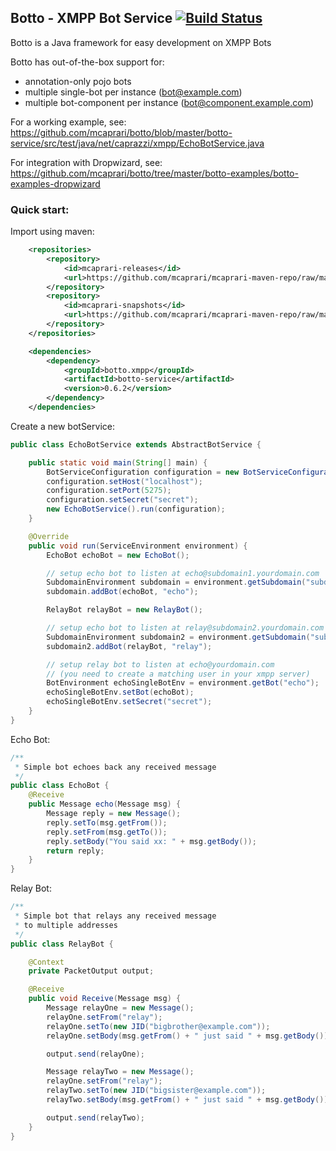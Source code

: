 ## Botto - XMPP Bot Service   [![Build Status](https://travis-ci.org/mcaprari/botto.png?branches=snapshot)](https://travis-ci.org/mcaprari/botto)

Botto is a Java framework for easy development on XMPP Bots


Botto has out-of-the-box support for:
* annotation-only pojo bots
* multiple single-bot per instance (bot@example.com)
* multiple bot-component per instance (bot@component.example.com)

For a working example, see: https://github.com/mcaprari/botto/blob/master/botto-service/src/test/java/net/caprazzi/xmpp/EchoBotService.java

For integration with Dropwizard, see: https://github.com/mcaprari/botto/tree/master/botto-examples/botto-examples-dropwizard

### Quick start:

Import using maven:

```xml
    <repositories>
        <repository>
            <id>mcaprari-releases</id>
            <url>https://github.com/mcaprari/mcaprari-maven-repo/raw/master/releases</url>
        </repository>
        <repository>
            <id>mcaprari-snapshots</id>
            <url>https://github.com/mcaprari/mcaprari-maven-repo/raw/master/snapshots</url>
        </repository>
    </repositories>

    <dependencies>
        <dependency>
            <groupId>botto.xmpp</groupId>
            <artifactId>botto-service</artifactId>
            <version>0.6.2</version>
        </dependency>
    </dependencies>
```

Create a new botService:

```java
public class EchoBotService extends AbstractBotService {

    public static void main(String[] main) {
        BotServiceConfiguration configuration = new BotServiceConfiguration();
        configuration.setHost("localhost");
        configuration.setPort(5275);
        configuration.setSecret("secret");
        new EchoBotService().run(configuration);
    }

    @Override
    public void run(ServiceEnvironment environment) {
        EchoBot echoBot = new EchoBot();

        // setup echo bot to listen at echo@subdomain1.yourdomain.com
        SubdomainEnvironment subdomain = environment.getSubdomain("subdomain1");
        subdomain.addBot(echoBot, "echo");

        RelayBot relayBot = new RelayBot();

        // setup echo bot to listen at relay@subdomain2.yourdomain.com
        SubdomainEnvironment subdomain2 = environment.getSubdomain("subdomain2");
        subdomain2.addBot(relayBot, "relay");

        // setup relay bot to listen at echo@yourdomain.com
        // (you need to create a matching user in your xmpp server)
        BotEnvironment echoSingleBotEnv = environment.getBot("echo");
        echoSingleBotEnv.setBot(echoBot);
        echoSingleBotEnv.setSecret("secret");
    }
}
```

Echo Bot:

```java
/**
 * Simple bot echoes back any received message
 */
public class EchoBot {
    @Receive
    public Message echo(Message msg) {
        Message reply = new Message();
        reply.setTo(msg.getFrom());
        reply.setFrom(msg.getTo());
        reply.setBody("You said xx: " + msg.getBody());
        return reply;
    }
}
```

Relay Bot:

```java
/**
 * Simple bot that relays any received message
 * to multiple addresses
 */
public class RelayBot {

    @Context
    private PacketOutput output;

    @Receive
    public void Receive(Message msg) {
        Message relayOne = new Message();
        relayOne.setFrom("relay");
        relayOne.setTo(new JID("bigbrother@example.com"));
        relayOne.setBody(msg.getFrom() + " just said " + msg.getBody());

        output.send(relayOne);

        Message relayTwo = new Message();
        relayOne.setFrom("relay");
        relayTwo.setTo(new JID("bigsister@example.com"));
        relayTwo.setBody(msg.getFrom() + " just said " + msg.getBody());

        output.send(relayTwo);
    }
}
```





